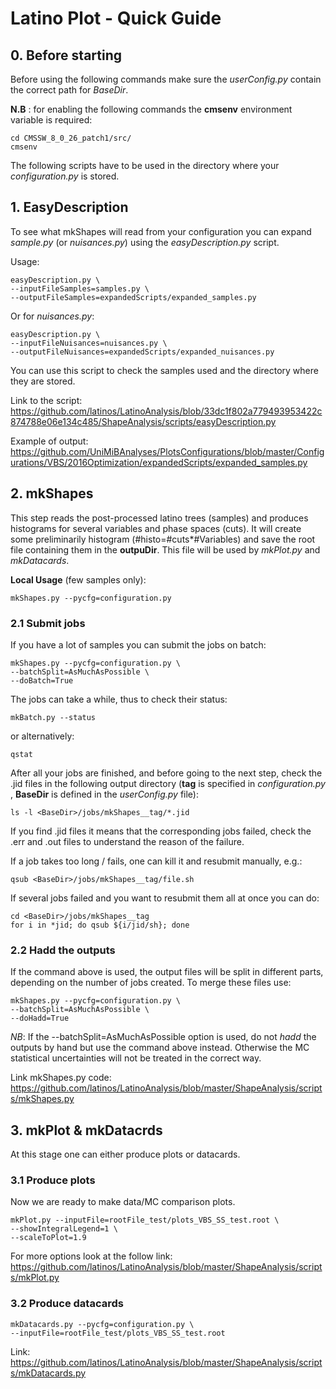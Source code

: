 # Latino Plot - Quick Guide 

## 0. Before starting
Before using the following commands make sure the *userConfig.py*
contain the correct path for *BaseDir*.

**N.B** : for enabling the following commands the **cmsenv** environment
variable is required:

	cd CMSSW_8_0_26_patch1/src/
	cmsenv
The following scripts have to be used in the directory where your *configuration.py*
is stored. 
	
## 1. EasyDescription
To see what mkShapes will read from your configuration you can 
expand *sample.py* (or *nuisances.py*) using the *easyDescription.py* script.

Usage:

	easyDescription.py \
	--inputFileSamples=samples.py \
	--outputFileSamples=expandedScripts/expanded_samples.py
	
Or for *nuisances.py*:

	easyDescription.py \
	--inputFileNuisances=nuisances.py \
	--outputFileNuisances=expandedScripts/expanded_nuisances.py
	
You can use this script to check the samples used and the directory where they are stored.

Link to the script:
https://github.com/latinos/LatinoAnalysis/blob/33dc1f802a779493953422c874788e06e134c485/ShapeAnalysis/scripts/easyDescription.py

Example of output:
https://github.com/UniMiBAnalyses/PlotsConfigurations/blob/master/Configurations/VBS/2016Optimization/expandedScripts/expanded_samples.py

## 2. mkShapes
This step reads the post-processed latino trees (samples) and produces histograms 
for several variables and phase spaces (cuts).
It will create some preliminarily histogram (#histo=#cuts*#Variables)
and save the root file containing them in the **outpuDir**. This file
will be used by *mkPlot.py* and *mkDatacards*.

**Local Usage** (few samples only):

	mkShapes.py --pycfg=configuration.py

### 2.1 Submit jobs
If you have a lot of samples you can submit the jobs on batch:

	mkShapes.py --pycfg=configuration.py \
	--batchSplit=AsMuchAsPossible \
	--doBatch=True
The jobs can take a while, thus to check their status:

    mkBatch.py --status
or alternatively: 

	qstat

After all your jobs are finished, and before going to the next step, check the .jid files 
in the following output directory (**tag** is specified in *configuration.py* , **BaseDir** is defined
in the *userConfig.py* file):

    ls -l <BaseDir>/jobs/mkShapes__tag/*.jid
    
If you find .jid files it means that the corresponding jobs failed, check the .err and .out 
files to understand the reason of the failure.

If a job takes too long / fails, one can kill it and resubmit manually, e.g.:

    qsub <BaseDir>/jobs/mkShapes__tag/file.sh

If several jobs failed and you want to resubmit them all at once you can do:

    cd <BaseDir>/jobs/mkShapes__tag
    for i in *jid; do qsub ${i/jid/sh}; done
	
### 2.2 Hadd the outputs	
If the command above is used, the output files will be split in different parts, 
depending on the number of jobs created. To merge these files use:

	mkShapes.py --pycfg=configuration.py \
	--batchSplit=AsMuchAsPossible \
	--doHadd=True
	
*NB*: If the --batchSplit=AsMuchAsPossible option is used, do not _hadd_
the outputs by hand but use the command above instead. Otherwise the MC 
statistical uncertainties will not be treated in the correct way.

Link mkShapes.py code: https://github.com/latinos/LatinoAnalysis/blob/master/ShapeAnalysis/scripts/mkShapes.py

## 3. mkPlot & mkDatacrds

At this stage one can either produce plots or datacards.

### 3.1 Produce plots

Now we are ready to make data/MC comparison plots.

    mkPlot.py --inputFile=rootFile_test/plots_VBS_SS_test.root \
	--showIntegralLegend=1 \
	--scaleToPlot=1.9

For more options look at the follow link: https://github.com/latinos/LatinoAnalysis/blob/master/ShapeAnalysis/scripts/mkPlot.py

### 3.2 Produce datacards

    mkDatacards.py --pycfg=configuration.py \
	--inputFile=rootFile_test/plots_VBS_SS_test.root

Link: https://github.com/latinos/LatinoAnalysis/blob/master/ShapeAnalysis/scripts/mkDatacards.py

